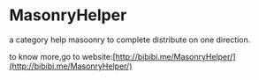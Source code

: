 # MasonryHelper
a category help masoonry to complete distribute on one direction.

to know more,go to website:[http://bibibi.me/MasonryHelper/](http://bibibi.me/MasonryHelper/)